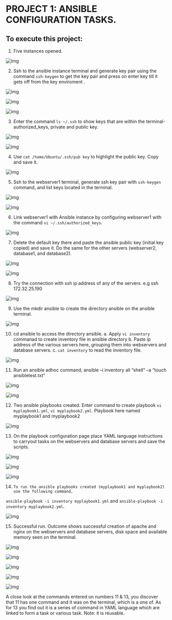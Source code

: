 # PROJECT 1: ANSIBLE CONFIGURATION TASKS.
## To execute this project:
1.	Five instances opened.



![img](img/img1.png)



2.	Ssh to the ansible instance terminal and generate key pair using the command ```ssh-keygen``` to get the key pair and press on enter key till it gets off from the key enviroment .



![img](img/img1a.png)


![img](img/img2.png)


![img](img/img3.png)



3.	Enter the command ```ls ~/.ssh``` to show keys that are within the terminal- authorized_keys, private and public key. 



![img](img/img4.png)




![img](img/img5.png)



4.	Use ```cat /home/Ubuntu/.ssh/pub key``` to highlight the public key. Copy and save it. 




![img](img/img6.png)




5.	Ssh to the webserver1 terminal, generate ssh key pair with ```ssh-keygen``` command, and list keys located in the terminal.



![img](img/img7.png)



![img](img/img8.png)




6.	Link webserver1 with Ansible instance by configuring webserver1 with the command ```vi ~/.ssh/authorized_keys```.


![img](img/img9.png)




7.	Delete the default key there and paste the ansible public key (initial key copied) and save it. Do the same for the other servers (webserver2, database1, and database2).



![img](img/img10.png)



![img](img/img11.png)




8.	Try the connection with ssh ip address of any of the servers. e.g ssh 172.32.25.190



![img](img/img12.png)




9.	Use the mkdir ansible to create the directory ansible on the ansible terminal.



![img](img/img13.png)




10.	cd ansible to access the directory ansible.
a.	Apply ```vi inventory``` commanad to create inventory file in ansible directory
b.	Paste ip address of the various servers here, grouping them into webservers and database servers.
c.	```cat inventory``` to read the inventory file.



![img](img/img14.png)




11.	Run an ansible adhoc command, ansible –i inventory all “shell” –a “touch ansibletest.txt”



![img](img/img14.png)



![img](img/img16.png)




12.	Two ansible playbooks created. Enter command to create playbook ```vi myplaybook1.yml```, ```vi myplaybook2.yml```. Playbook here named myplaybook1 and myplaybook2



![img](img/img17.png)




13.	 On the playbook configuration page place YAML language instructions to carryout tasks on the webservers and database servers and save the scripts.



![img](img/img18.png)



![img](img/img19.png)



![img](img/img20.png)




14.	    To run the ansible playbooks created (myplaybook1 and myplaybook2) use the following command, 
```ansible-playbook -i inventory myplaybook1.yml``` and ```ansible-playbook -i inventory myplaybook2.yml```.



![img](img/img23.png)




15.	Successful run. Outcome shows successful creation of apache and nginx on the webservers and database servers, disk space and available memory seen on the terminal.



![img](img/img24.png)



![img](img/img25.png)



![img](img/img26.png)



![img](img/img27.png)



![img](img/img28.png)



A close look at the commands entered on numbers 11 & 13, you discover that 11 has one command and it was on the terminal, which is a one of. As for 13 you find out it is a series of command in YAML language which are linked to form a task or various task. Note: it is reusable.